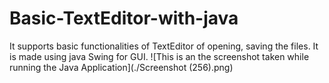 # Basic-TextEditor-with-java
It supports basic functionalities of TextEditor of opening, saving the files. It is made using java Swing for GUI.
![This is an the screenshot taken while running the Java Application](./Screenshot (256).png)
